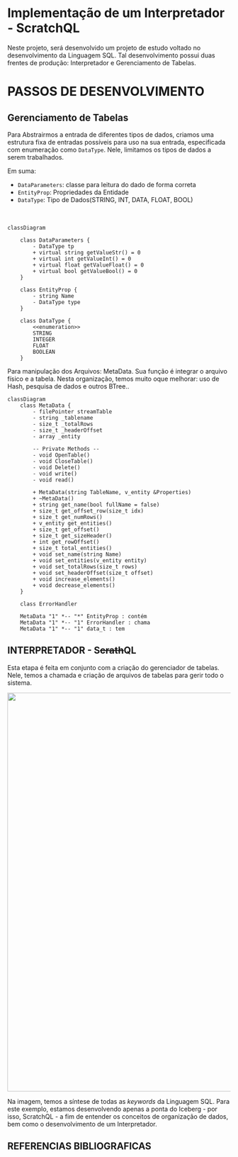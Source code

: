 
# Implementação de um Interpretador - ScratchQL

Neste projeto, será desenvolvido um projeto de estudo voltado no desenvolvimento da Linguagem SQL. Tal desenvolvimento possui duas frentes de produção: Interpretador e Gerenciamento de Tabelas.


# PASSOS DE DESENVOLVIMENTO
## Gerenciamento de Tabelas

Para Abstrairmos a entrada de diferentes tipos de dados, criamos uma estrutura fixa de entradas possíveis para uso na sua entrada, especificada com enumeração como `DataType`. Nele, limitamos os tipos de dados a serem trabalhados.

Em suma:
- `DataParameters`: classe para leitura do dado de forma correta
- `EntityProp`: Propriedades da Entidade
- `DataType`: Tipo de Dados(STRING, INT, DATA, FLOAT, BOOL)
<br><br><br>

```mermaid
classDiagram

    class DataParameters {
        - DataType tp
        + virtual string getValueStr() = 0
        + virtual int getValueInt() = 0
        + virtual float getValueFloat() = 0
        + virtual bool getValueBool() = 0
    }

    class EntityProp {
        - string Name
        - DataType type
    }

    class DataType {
        <<enumeration>>
        STRING
        INTEGER
        FLOAT
        BOOLEAN
    }

```

Para manipulação dos Arquivos: MetaData. Sua função é integrar o arquivo físico e a tabela. 
Nesta organização, temos muito oque melhorar: uso de Hash, pesquisa de dados e outros BTree..


```mermaid
classDiagram
    class MetaData {
        - filePointer streamTable
        - string _tablename
        - size_t _totalRows
        - size_t _headerOffset
        - array _entity
        
        -- Private Methods --
        - void OpenTable()
        - void CloseTable()
        - void Delete()
        - void write()
        - void read()
        
        + MetaData(string TableName, v_entity &Properties)
        + ~MetaData()
        + string get_name(bool fullName = false)
        + size_t get_offset_row(size_t idx)
        + size_t get_numRows()
        + v_entity get_entities()
        + size_t get_offset()
        + size_t get_sizeHeader()
        + int get_rowOffset()
        + size_t total_entities()
        + void set_name(string Name)
        + void set_entities(v_entity entity)
        + void set_totalRows(size_t rows)
        + void set_headerOffset(size_t offset)
        + void increase_elements()
        + void decrease_elements()
    }   

    class ErrorHandler

    MetaData "1" *-- "*" EntityProp : contém
    MetaData "1" *-- "1" ErrorHandler : chama
    MetaData "1" *-- "1" data_t : tem
```

## INTERPRETADOR - S~~crath~~QL

Esta etapa é feita em conjunto com a criação do gerenciador de tabelas. Nele, temos a chamada e criação de arquivos de tabelas para gerir todo o sistema. 

<img src="https://media.licdn.com/dms/image/D5622AQFSLOogRPf1RQ/feedshare-shrink_800/0/1708318964477?e=1718236800&v=beta&t=1TmxqlHWvcp8S-bVeGpAZFjzzGxN6jRZNhRMnsfIsJ8" width=900>

Na imagem, temos a síntese de todas as _keywords_ da Linguagem SQL. Para este exemplo, estamos desenvolvendo apenas a ponta do Iceberg - por isso, ScratchQL - a fim de entender os conceitos de organização de dados, bem como o desenvolvimento de um Interpretador.


## REFERENCIAS BIBLIOGRAFICAS
